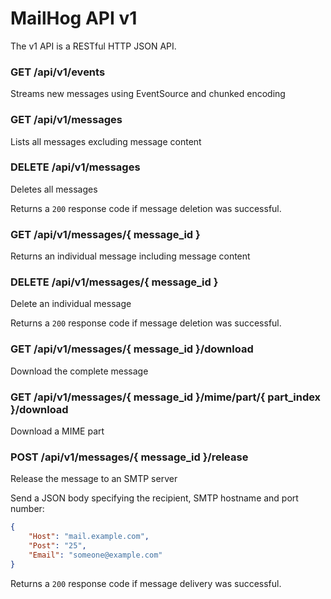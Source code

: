 MailHog API v1
==============

The v1 API is a RESTful HTTP JSON API.

### GET /api/v1/events

Streams new messages using EventSource and chunked encoding

### GET /api/v1/messages

Lists all messages excluding message content

### DELETE /api/v1/messages

Deletes all messages

Returns a ```200``` response code if message deletion was successful.

### GET /api/v1/messages/{ message_id }

Returns an individual message including message content

### DELETE /api/v1/messages/{ message_id }

Delete an individual message

Returns a ```200``` response code if message deletion was successful.

### GET /api/v1/messages/{ message_id }/download

Download the complete message

### GET /api/v1/messages/{ message_id }/mime/part/{ part_index }/download

Download a MIME part

### POST /api/v1/messages/{ message_id }/release

Release the message to an SMTP server

Send a JSON body specifying the recipient, SMTP hostname and port number:

```json
{
	"Host": "mail.example.com",
	"Post": "25",
	"Email": "someone@example.com"
}
```

Returns a ```200``` response code if message delivery was successful.
